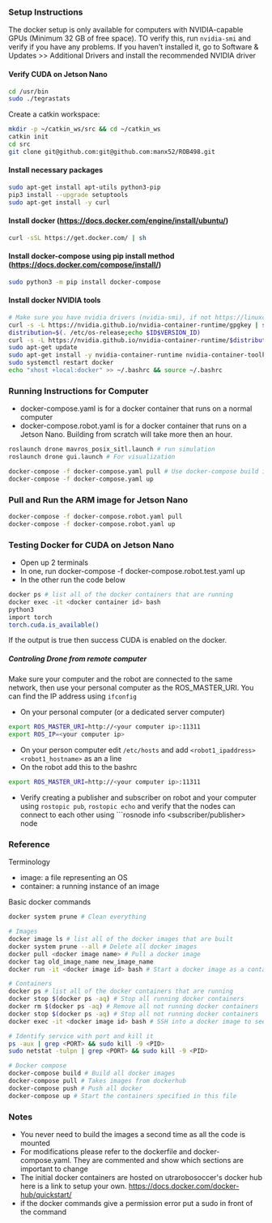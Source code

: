 ### Setup Instructions
The docker setup is only available for computers with NVIDIA-capable GPUs (Minimum 32 GB of free space). TO verify this, run ```nvidia-smi``` and verify if you have any problems. If you haven't installed it, go to Software & Updates >> Additional Drivers and install the recommended NVIDIA driver

#### Verify CUDA on Jetson Nano 
```bash
cd /usr/bin
sudo ./tegrastats
```

Create a catkin workspace:
```bash
mkdir -p ~/catkin_ws/src && cd ~/catkin_ws
catkin init
cd src
git clone git@github.com:git@github.com:manx52/ROB498.git

```


#### Install necessary packages
```bash
sudo apt-get install apt-utils python3-pip
pip3 install --upgrade setuptools
sudo apt-get install -y curl

```

#### Install docker (https://docs.docker.com/engine/install/ubuntu/)
```bash
curl -sSL https://get.docker.com/ | sh
```

#### Install docker-compose using pip install method (https://docs.docker.com/compose/install/)
```bash
sudo python3 -m pip install docker-compose
```

#### Install docker NVIDIA tools
```bash
# Make sure you have nvidia drivers (nvidia-smi), if not https://linuxconfig.org/how-to-install-the-nvidia-drivers-on-ubuntu-20-04-focal-fossa-linux
curl -s -L https://nvidia.github.io/nvidia-container-runtime/gpgkey | sudo apt-key add -
distribution=$(. /etc/os-release;echo $ID$VERSION_ID)
curl -s -L https://nvidia.github.io/nvidia-container-runtime/$distribution/nvidia-container-runtime.list | sudo tee /etc/apt/sources.list.d/nvidia-container-runtime.list
sudo apt-get update
sudo apt-get install -y nvidia-container-runtime nvidia-container-toolkit mesa-utils
sudo systemctl restart docker
echo "xhost +local:docker" >> ~/.bashrc && source ~/.bashrc
```


### Running Instructions for Computer
- docker-compose.yaml is for a docker container that runs on a normal computer
- docker-compose.robot.yaml  is for a docker container that runs on a Jetson Nano. Building from scratch will take more then an hour.
```bash
roslaunch drone mavros_posix_sitl.launch # run simulation
roslaunch drone gui.launch # For visualization

docker-compose -f docker-compose.yaml pull # Use docker-compose build if you want to build locally
docker-compose -f docker-compose.yaml up

```

### Pull and Run the ARM image for Jetson Nano
```bash
docker-compose -f docker-compose.robot.yaml pull
docker-compose -f docker-compose.robot.yaml up
```
### Testing Docker for CUDA on Jetson Nano
- Open up 2 terminals
- In one, run docker-compose -f docker-compose.robot.test.yaml up
- In the other run the code below
```bash
docker ps # list all of the docker containers that are running
docker exec -it <docker container id> bash
python3
import torch
torch.cuda.is_available()
```
If the output is true then success CUDA is enabled on the docker.

##### Controling Drone from remote computer
Make sure your computer and the robot are connected to the same network, then use your personal computer as the ROS_MASTER_URI. You can find the IP address using ```ifconfig```
 - On your personal computer (or a dedicated server computer)
```bash
export ROS_MASTER_URI=http://<your computer ip>:11311
export ROS_IP=<your computer ip>
```
- On your person computer edit ```/etc/hosts``` and add ```<robot1_ipaddress> <robot1_hostname>``` as an a line
- On the robot add this to the bashrc
```bash
export ROS_MASTER_URI=http://<your computer ip>:11311
```
- Verify creating a publisher and subscriber on robot and your computer using ```rostopic pub```, ```rostopic echo``` and verify that the nodes can connect to each other using ```rosnode info <subscriber/publisher> node
### Reference

Terminology
- image: a file representing an OS
- container: a running instance of an image

Basic docker commands
```bash
docker system prune # Clean everything

# Images
docker image ls # list all of the docker images that are built
docker system prune --all # Delete all docker images
docker pull <docker image name> # Pull a docker image
docker tag old_image_name new_image_name
docker run -it <docker image id> bash # Start a docker image as a container

# Containers
docker ps # list all of the docker containers that are running
docker stop $(docker ps -aq) # Stop all running docker containers
docker rm $(docker ps -aq) # Remove all not running docker containers
docker stop $(docker ps -aq) # Stop all not running docker containers
docker exec -it <docker image id> bash # SSH into a docker image to see whats going on inside it

# Identify service with port and kill it
ps -aux | grep <PORT> && sudo kill -9 <PID>
sudo netstat -tulpn | grep <PORT> && sudo kill -9 <PID>

# Docker compose
docker-compose build # Build all docker images
docker-compose pull # Takes images from dockerhub
docker-compose push # Push all docker
docker-compose up # Start the containers specified in this file

```

### Notes
- You never need to build the images a second time as all the code is mounted
- For modifications please refer to the dockerfile and docker-compose.yaml. They are commented and show which sections are important to change
- The initial docker containers are hosted on utrarobosoccer's docker hub here is a link to setup your own. https://docs.docker.com/docker-hub/quickstart/
- if the docker commands give a permission error put a sudo in front of the command

